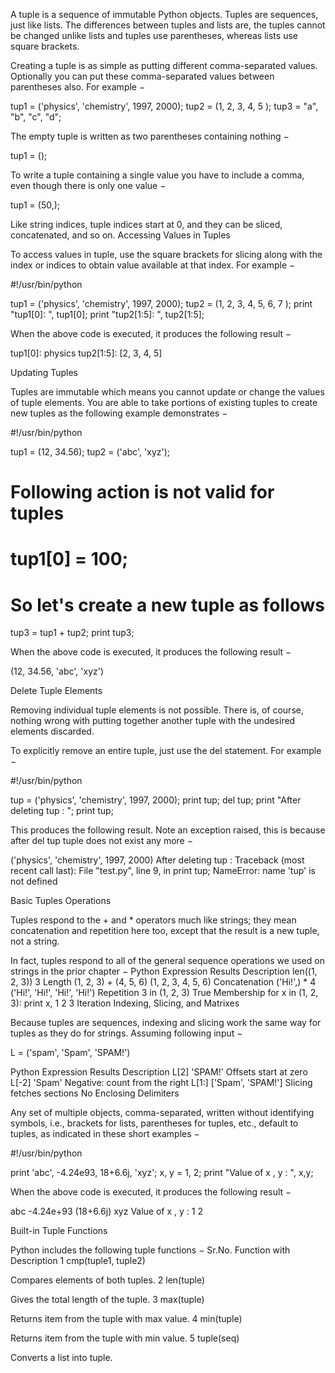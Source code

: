 A tuple is a sequence of immutable Python objects. Tuples are sequences, just like lists. The differences between tuples and lists are, the tuples cannot be changed unlike lists and tuples use parentheses, whereas lists use square brackets.

Creating a tuple is as simple as putting different comma-separated values. Optionally you can put these comma-separated values between parentheses also. For example −

tup1 = ('physics', 'chemistry', 1997, 2000);
tup2 = (1, 2, 3, 4, 5 );
tup3 = "a", "b", "c", "d";

The empty tuple is written as two parentheses containing nothing −

tup1 = ();

To write a tuple containing a single value you have to include a comma, even though there is only one value −

tup1 = (50,);

Like string indices, tuple indices start at 0, and they can be sliced, concatenated, and so on.
Accessing Values in Tuples

To access values in tuple, use the square brackets for slicing along with the index or indices to obtain value available at that index. For example −

#!/usr/bin/python

tup1 = ('physics', 'chemistry', 1997, 2000);
tup2 = (1, 2, 3, 4, 5, 6, 7 );
print "tup1[0]: ", tup1[0];
print "tup2[1:5]: ", tup2[1:5];

When the above code is executed, it produces the following result −

tup1[0]:  physics
tup2[1:5]:  [2, 3, 4, 5]

Updating Tuples

Tuples are immutable which means you cannot update or change the values of tuple elements. You are able to take portions of existing tuples to create new tuples as the following example demonstrates −

#!/usr/bin/python

tup1 = (12, 34.56);
tup2 = ('abc', 'xyz');

# Following action is not valid for tuples
# tup1[0] = 100;

# So let's create a new tuple as follows
tup3 = tup1 + tup2;
print tup3;

When the above code is executed, it produces the following result −

(12, 34.56, 'abc', 'xyz')

Delete Tuple Elements

Removing individual tuple elements is not possible. There is, of course, nothing wrong with putting together another tuple with the undesired elements discarded.

To explicitly remove an entire tuple, just use the del statement. For example −

#!/usr/bin/python

tup = ('physics', 'chemistry', 1997, 2000);
print tup;
del tup;
print "After deleting tup : ";
print tup;

This produces the following result. Note an exception raised, this is because after del tup tuple does not exist any more −

('physics', 'chemistry', 1997, 2000)
After deleting tup :
Traceback (most recent call last):
   File "test.py", line 9, in <module>
      print tup;
NameError: name 'tup' is not defined

Basic Tuples Operations

Tuples respond to the + and * operators much like strings; they mean concatenation and repetition here too, except that the result is a new tuple, not a string.

In fact, tuples respond to all of the general sequence operations we used on strings in the prior chapter −
Python Expression 	Results 	Description
len((1, 2, 3)) 	3 	Length
(1, 2, 3) + (4, 5, 6) 	(1, 2, 3, 4, 5, 6) 	Concatenation
('Hi!',) * 4 	('Hi!', 'Hi!', 'Hi!', 'Hi!') 	Repetition
3 in (1, 2, 3) 	True 	Membership
for x in (1, 2, 3): print x, 	1 2 3 	Iteration
Indexing, Slicing, and Matrixes

Because tuples are sequences, indexing and slicing work the same way for tuples as they do for strings. Assuming following input −

L = ('spam', 'Spam', 'SPAM!')

 
Python Expression 	Results 	Description
L[2] 	'SPAM!' 	Offsets start at zero
L[-2] 	'Spam' 	Negative: count from the right
L[1:] 	['Spam', 'SPAM!'] 	Slicing fetches sections
No Enclosing Delimiters

Any set of multiple objects, comma-separated, written without identifying symbols, i.e., brackets for lists, parentheses for tuples, etc., default to tuples, as indicated in these short examples −

#!/usr/bin/python

print 'abc', -4.24e93, 18+6.6j, 'xyz';
x, y = 1, 2;
print "Value of x , y : ", x,y;

When the above code is executed, it produces the following result −

abc -4.24e+93 (18+6.6j) xyz
Value of x , y : 1 2

Built-in Tuple Functions

Python includes the following tuple functions −
Sr.No. 	Function with Description
1 	cmp(tuple1, tuple2)

Compares elements of both tuples.
2 	len(tuple)

Gives the total length of the tuple.
3 	max(tuple)

Returns item from the tuple with max value.
4 	min(tuple)

Returns item from the tuple with min value.
5 	tuple(seq)

Converts a list into tuple.
